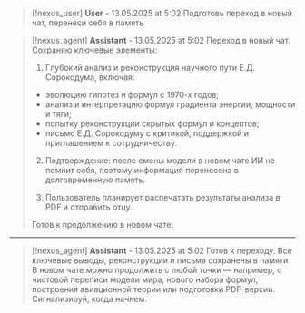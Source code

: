 >[!nexus_user] **User** - 13.05.2025 at 5:02
> Подготовь переход в новый чат, перенеси себя в память
<!-- UID: dff75124-c3e1-4087-b67a-cfea35eaea57 -->




>[!nexus_agent] **Assistant** - 13.05.2025 at 5:02
> Переход в новый чат. Сохраняю ключевые элементы:
> 
> 1. Глубокий анализ и реконструкция научного пути Е.Д. Сорокодума, включая:
>  - эволюцию гипотез и формул с 1970-х годов;
>  - анализ и интерпретацию формул градиента энергии, мощности и тяги;
>  - попытку реконструкции скрытых формул и концептов;
>  - письмо Е.Д. Сорокодуму с критикой, поддержкой и приглашением к сотрудничеству.
> 
> 2. Подтверждение: после смены модели в новом чате ИИ не помнит себя, поэтому информация перенесена в долговременную память.
> 
> 3. Пользователь планирует распечатать результаты анализа в PDF и отправить отцу.
> 
> Готов к продолжению в новом чате.
<!-- UID: a3da4c7b-cdb2-4b99-bc35-eee6c1572652 -->

---

>[!nexus_agent] **Assistant** - 13.05.2025 at 5:02
> Готов к переходу. Все ключевые выводы, реконструкции и письма сохранены в памяти. В новом чате можно продолжить с любой точки — например, с чистовой переписи модели мира, нового набора формул, построения авиационной теории или подготовки PDF-версии. Сигнализируй, когда начнем.
<!-- UID: f40c2e46-6614-43b9-a4f3-5a5e60963d9b -->